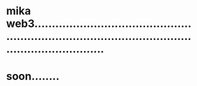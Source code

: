 # mika web3..............................................................................................................................
# soon........
